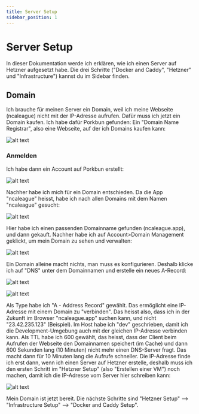 ```yaml
---
title: Server Setup
sidebar_position: 1
---
```


# Server Setup

In dieser Dokumentation werde ich erklären, wie ich einen Server auf Hetzner aufgesetzt habe. Die drei Schritte ("Docker and Caddy", "Hetzner" und "Infrastructure") kannst du im Sidebar finden.

## Domain

Ich brauche für meinen Server ein Domain, weil ich meine Webseite (ncaleague) nicht mit der IP-Adresse aufrufen. Dafür muss ich jetzt ein Domain kaufen. Ich habe dafür Porkbun gefunden: Ein "Domain Name Registrar", also eine Webseite, auf der ich Domains kaufen kann:

![alt text](image.png)

### Anmelden

Ich habe dann ein Account auf Porkbun erstellt:

![alt text](image-1.png)

Nachher habe ich mich für ein Domain entschieden. Da die App "ncaleague" heisst, habe ich nach allen Domains mit dem Namen "ncaleague" gesucht:

![alt text](image-2.png)

Hier habe ich einen passenden Domainname gefunden (ncaleague.app), und dann gekauft. Nachher habe ich auf Account>Domain Management geklickt, um mein Domain zu sehen und verwalten:

![alt text](image-3.png)

Ein Domain alleine macht nichts, man muss es konfigurieren. Deshalb klicke ich auf "DNS" unter dem Domainnamen und erstelle ein neues A-Record:

![alt text](image-4.png)

![alt text](image-5.png)

Als Type habe ich "A - Address Record" gewählt. Das ermöglicht eine IP-Adresse mit einem Domain zu "verbinden". Das heisst also, dass ich in der Zukunft im Browser "ncaleague.app" suchen kann, und nicht "23.42.235.123" (Beispiel). Im Host habe ich "dev" geschrieben, damit ich die Development-Umgebung auch mit der gleichen IP-Adresse verbinden kann. Als TTL habe ich 600 gewählt, das heisst, dass der Client beim Aufrufen der Webseite den Domainnamen speichert (im Cache) und dann 600 Sekunden lang (10 Minuten) nicht mehr einen DNS-Server fragt. Das macht dann für 10 Minuten lang die Aufrufe schneller. Die IP-Adresse finde ich erst dann, wenn ich einen Server auf Hetzner erstelle, deshalb muss ich den ersten Schritt im "Hetzner Setup" (also "Erstellen einer VM") noch machen, damit ich die IP-Adresse vom Server hier schreiben kann:

![alt text](image-6.png)

Mein Domain ist jetzt bereit. Die nächste Schritte sind "Hetzner Setup" --> "Infrastructure Setup" --> "Docker and Caddy Setup".